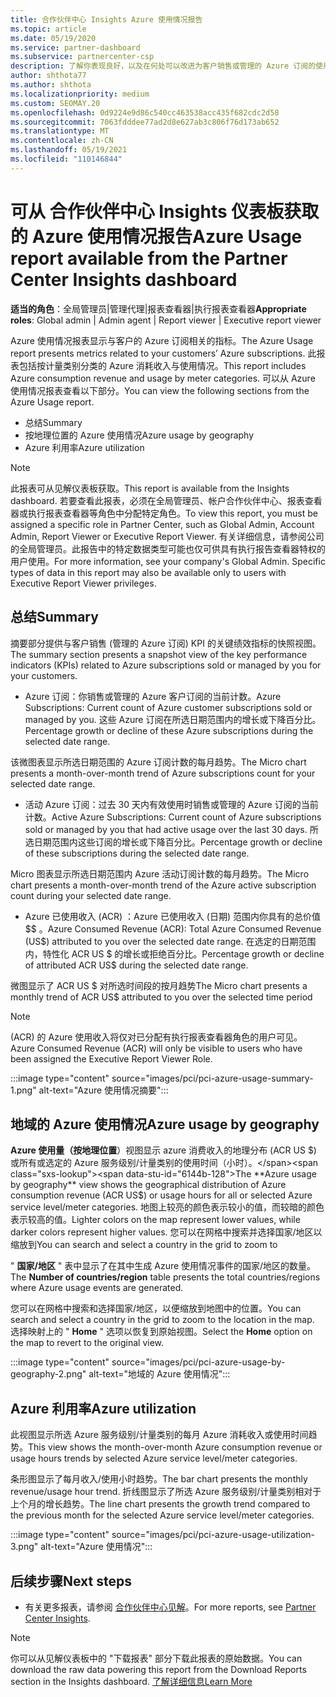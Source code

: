 ```yaml
---
title: 合作伙伴中心 Insights Azure 使用情况报告
ms.topic: article
ms.date: 05/19/2020
ms.service: partner-dashboard
ms.subservice: partnercenter-csp
description: 了解你表现良好，以及在何处可以改进为客户销售或管理的 Azure 订阅的使用。
author: shthota77
ms.author: shthota
ms.localizationpriority: medium
ms.custom: SEOMAY.20
ms.openlocfilehash: 0d9224e9d86c540cc463538acc435f682cdc2d58
ms.sourcegitcommit: 7063fdddee77ad2d8e627ab3c806f76d173ab652
ms.translationtype: MT
ms.contentlocale: zh-CN
ms.lasthandoff: 05/19/2021
ms.locfileid: "110146844"
---
```

# <a name="azure-usage-report-available-from-the-partner-center-insights-dashboard"></a><span data-ttu-id="6144b-103">可从 合作伙伴中心 Insights 仪表板获取的 Azure 使用情况报告</span><span class="sxs-lookup"><span data-stu-id="6144b-103">Azure Usage report available from the Partner Center Insights dashboard</span></span>

<span data-ttu-id="6144b-104">**适当的角色**：全局管理员|管理代理|报表查看器|执行报表查看器</span><span class="sxs-lookup"><span data-stu-id="6144b-104">**Appropriate roles**: Global admin | Admin agent | Report viewer | Executive report viewer</span></span>

<span data-ttu-id="6144b-105">Azure 使用情况报表显示与客户的 Azure 订阅相关的指标。</span><span class="sxs-lookup"><span data-stu-id="6144b-105">The Azure Usage report presents metrics related to your customers’ Azure subscriptions.</span></span> <span data-ttu-id="6144b-106">此报表包括按计量类别分类的 Azure 消耗收入与使用情况。</span><span class="sxs-lookup"><span data-stu-id="6144b-106">This report includes Azure consumption revenue and usage by meter categories.</span></span> <span data-ttu-id="6144b-107">可以从 Azure 使用情况报表查看以下部分。</span><span class="sxs-lookup"><span data-stu-id="6144b-107">You can view the following sections from the Azure Usage report.</span></span>

- <span data-ttu-id="6144b-108">总结</span><span class="sxs-lookup"><span data-stu-id="6144b-108">Summary</span></span>
- <span data-ttu-id="6144b-109">按地理位置的 Azure 使用情况</span><span class="sxs-lookup"><span data-stu-id="6144b-109">Azure usage by geography</span></span>
- <span data-ttu-id="6144b-110">Azure 利用率</span><span class="sxs-lookup"><span data-stu-id="6144b-110">Azure utilization</span></span>

 > [!NOTE]
 > <span data-ttu-id="6144b-111">此报表可从见解仪表板获取。</span><span class="sxs-lookup"><span data-stu-id="6144b-111">This report is available from the Insights dashboard.</span></span> <span data-ttu-id="6144b-112">若要查看此报表，必须在全局管理员、帐户合作伙伴中心、报表查看器或执行报表查看器等角色中分配特定角色。</span><span class="sxs-lookup"><span data-stu-id="6144b-112">To view this report, you must be assigned a specific role in Partner Center, such as Global Admin, Account Admin, Report Viewer or Executive Report Viewer.</span></span> <span data-ttu-id="6144b-113">有关详细信息，请参阅公司的全局管理员。此报告中的特定数据类型可能也仅可供具有执行报告查看器特权的用户使用。</span><span class="sxs-lookup"><span data-stu-id="6144b-113">For more information, see your company's Global Admin. Specific types of data in this report may also be available only to users with Executive Report Viewer privileges.</span></span>

## <a name="summary"></a><span data-ttu-id="6144b-114">总结</span><span class="sxs-lookup"><span data-stu-id="6144b-114">Summary</span></span>

<span data-ttu-id="6144b-115">摘要部分提供与客户销售 (管理的 Azure 订阅) KPI 的关键绩效指标的快照视图。</span><span class="sxs-lookup"><span data-stu-id="6144b-115">The summary section presents a snapshot view of the key performance indicators (KPIs) related to Azure subscriptions sold or managed by you for your customers.</span></span>  

- <span data-ttu-id="6144b-116">Azure 订阅：你销售或管理的 Azure 客户订阅的当前计数。</span><span class="sxs-lookup"><span data-stu-id="6144b-116">Azure Subscriptions: Current count of Azure customer subscriptions sold or managed by you.</span></span>
<span data-ttu-id="6144b-117">这些 Azure 订阅在所选日期范围内的增长或下降百分比。</span><span class="sxs-lookup"><span data-stu-id="6144b-117">Percentage growth or decline of these Azure subscriptions during the selected date range.</span></span>

<span data-ttu-id="6144b-118">该微图表显示所选日期范围的 Azure 订阅计数的每月趋势。</span><span class="sxs-lookup"><span data-stu-id="6144b-118">The Micro chart presents a month-over-month trend of Azure subscriptions count for your selected date range.</span></span>
- <span data-ttu-id="6144b-119">活动 Azure 订阅：过去 30 天内有效使用时销售或管理的 Azure 订阅的当前计数。</span><span class="sxs-lookup"><span data-stu-id="6144b-119">Active Azure Subscriptions: Current count of Azure subscriptions sold or managed by you that had active usage over the last 30 days.</span></span>
<span data-ttu-id="6144b-120">所选日期范围内这些订阅的增长或下降百分比。</span><span class="sxs-lookup"><span data-stu-id="6144b-120">Percentage growth or decline of these subscriptions during the selected date range.</span></span>

<span data-ttu-id="6144b-121">Micro 图表显示所选日期范围内 Azure 活动订阅计数的每月趋势。</span><span class="sxs-lookup"><span data-stu-id="6144b-121">The Micro chart presents a month-over-month trend of the Azure active subscription count during your selected date range.</span></span>

- <span data-ttu-id="6144b-122">Azure 已使用收入 (ACR) ：Azure 已使用收入 (日期) 范围内你具有的总价值 $$ 。</span><span class="sxs-lookup"><span data-stu-id="6144b-122">Azure Consumed Revenue (ACR): Total Azure Consumed Revenue (US$) attributed to you over the selected date range.</span></span>
<span data-ttu-id="6144b-123">在选定的日期范围内，特性化 ACR US $ 的增长或拒绝百分比。</span><span class="sxs-lookup"><span data-stu-id="6144b-123">Percentage growth or decline of attributed ACR US$ during the selected date range.</span></span> 

<span data-ttu-id="6144b-124">微图显示了 ACR US $ 对所选时间段的按月趋势</span><span class="sxs-lookup"><span data-stu-id="6144b-124">The Micro chart presents a monthly trend of ACR US$ attributed to you over the selected time period</span></span>


> [!NOTE]
 > <span data-ttu-id="6144b-125"> (ACR) 的 Azure 使用收入将仅对已分配有执行报表查看器角色的用户可见。</span><span class="sxs-lookup"><span data-stu-id="6144b-125">Azure Consumed Revenue (ACR) will only be visible to users who have been assigned the Executive Report Viewer Role.</span></span>

:::image type="content" source="images/pci/pci-azure-usage-summary-1.png" alt-text="Azure 使用情况摘要":::

## <a name="azure-usage-by-geography"></a><span data-ttu-id="6144b-127">地域的 Azure 使用情况</span><span class="sxs-lookup"><span data-stu-id="6144b-127">Azure usage by geography</span></span>

<span data-ttu-id="6144b-128">**Azure 使用量（按地理位置**）视图显示 azure 消费收入的地理分布 (ACR US $) 或所有或选定的 Azure 服务级别/计量类别的使用时间（小时）。</span><span class="sxs-lookup"><span data-stu-id="6144b-128">The **Azure usage by geography** view shows the geographical distribution of Azure consumption revenue (ACR US$) or usage hours for all or selected Azure service level/meter categories.</span></span> <span data-ttu-id="6144b-129">地图上较亮的颜色表示较小的值，而较暗的颜色表示较高的值。</span><span class="sxs-lookup"><span data-stu-id="6144b-129">Lighter colors on the map represent lower values, while darker colors represent higher values.</span></span> <span data-ttu-id="6144b-130">您可以在网格中搜索并选择国家/地区以缩放到</span><span class="sxs-lookup"><span data-stu-id="6144b-130">You can search and select a country in the grid to zoom to</span></span> 

<span data-ttu-id="6144b-131">" **国家/地区** " 表中显示了在其中生成 Azure 使用情况事件的国家/地区的数量。</span><span class="sxs-lookup"><span data-stu-id="6144b-131">The **Number of countries/region** table presents the total countries/regions where Azure usage events are generated.</span></span>

<span data-ttu-id="6144b-132">您可以在网格中搜索和选择国家/地区，以便缩放到地图中的位置。</span><span class="sxs-lookup"><span data-stu-id="6144b-132">You can search and select a country in the grid to zoom to the location in the map.</span></span> <span data-ttu-id="6144b-133">选择映射上的 " **Home** " 选项以恢复到原始视图。</span><span class="sxs-lookup"><span data-stu-id="6144b-133">Select the **Home** option on the map to revert to the original view.</span></span>

:::image type="content" source="images/pci/pci-azure-usage-by-geography-2.png" alt-text="地域的 Azure 使用情况":::

## <a name="azure-utilization"></a><span data-ttu-id="6144b-135">Azure 利用率</span><span class="sxs-lookup"><span data-stu-id="6144b-135">Azure utilization</span></span>

<span data-ttu-id="6144b-136">此视图显示所选 Azure 服务级别/计量类别的每月 Azure 消耗收入或使用时间趋势。</span><span class="sxs-lookup"><span data-stu-id="6144b-136">This view shows the month-over-month Azure consumption revenue or usage hours trends by selected Azure service level/meter categories.</span></span> 

<span data-ttu-id="6144b-137">条形图显示了每月收入/使用小时趋势。</span><span class="sxs-lookup"><span data-stu-id="6144b-137">The bar chart presents the monthly revenue/usage hour trend.</span></span> <span data-ttu-id="6144b-138">折线图显示了所选 Azure 服务级别/计量类别相对于上个月的增长趋势。</span><span class="sxs-lookup"><span data-stu-id="6144b-138">The line chart presents the growth trend compared to the previous month for the selected Azure service level/meter categories.</span></span>

:::image type="content" source="images/pci/pci-azure-usage-utilization-3.png" alt-text="Azure 使用情况":::

## <a name="next-steps"></a><span data-ttu-id="6144b-140">后续步骤</span><span class="sxs-lookup"><span data-stu-id="6144b-140">Next steps</span></span>

- <span data-ttu-id="6144b-141">有关更多报表，请参阅 [合作伙伴中心见解](partner-center-insights.md)。</span><span class="sxs-lookup"><span data-stu-id="6144b-141">For more reports, see [Partner Center Insights](partner-center-insights.md).</span></span>

>[!NOTE] 
> <span data-ttu-id="6144b-142">你可以从见解仪表板中的 "下载报表" 部分下载此报表的原始数据。</span><span class="sxs-lookup"><span data-stu-id="6144b-142">You can download the raw data powering this report from the Download Reports section in the Insights dashboard.</span></span> [<span data-ttu-id="6144b-143">了解详细信息</span><span class="sxs-lookup"><span data-stu-id="6144b-143">Learn More</span></span>](pci-download-reports.md) 

